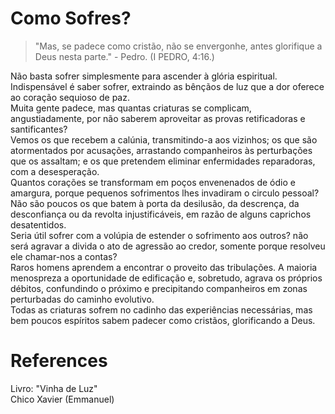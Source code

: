 # Como Sofres?
> "Mas, se padece como cristão, não se envergonhe, antes glorifique a Deus nesta parte." - Pedro. (I PEDRO, 4:16.)

Não basta sofrer simplesmente para ascender à glória espiritual. Indispensável é saber sofrer, extraindo as bênçãos de luz que a dor oferece ao coração sequioso de paz.  
Muita gente padece, mas quantas criaturas se complicam, angustiadamente, por não saberem aproveitar as provas retificadoras e santificantes?  
Vemos os que recebem a calúnia, transmitindo-a aos vizinhos; os que são atormentados por acusações, arrastando companheiros às perturbações que os assaltam; e os que pretendem eliminar enfermidades reparadoras, com a desesperação.  
Quantos corações se transformam em poços envenenados de ódio e amargura, porque pequenos sofrimentos lhes invadiram o circulo pessoal? Não são poucos os que batem à porta da desilusão, da descrença, da desconfiança ou da revolta injustificáveis, em razão de alguns caprichos desatentidos.  
Seria útil sofrer com a volúpia de estender o sofrimento aos outros? não será agravar a divida o ato de agressão ao credor, somente porque resolveu ele chamar-nos a contas?  
Raros homens aprendem a encontrar o proveito das tribulações. A maioria menospreza a oportunidade de edificação e, sobretudo, agrava os próprios débitos, confundindo o próximo e precipitando companheiros em zonas perturbadas do caminho evolutivo.  
Todas as criaturas sofrem no cadinho das experiências necessárias, mas bem poucos espíritos sabem padecer como cristãos, glorificando a Deus.   


# References
Livro: "Vinha de Luz"  
Chico Xavier (Emmanuel)  
